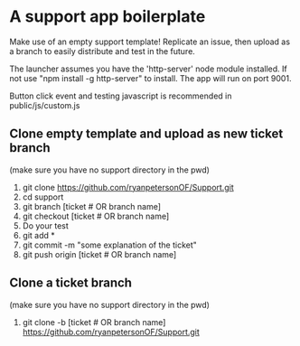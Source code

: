 # A support app boilerplate

Make use of an empty support template!  Replicate an issue, then upload as a branch to easily distribute and test in the future.

The launcher assumes you have the 'http-server' node module installed.  If not use "npm install -g http-server" to install.  The app will run on port 9001.

Button click event and testing javascript is recommended in public/js/custom.js

## Clone empty template and upload as new ticket branch

(make sure you have no support directory in the pwd)
1. git clone https://github.com/ryanpetersonOF/Support.git
2. cd support
3. git branch [ticket # OR branch name]
4. git checkout [ticket # OR branch name]
5. Do your test
6. git add *
7. git commit -m "some explanation of the ticket"
8. git push origin [ticket # OR branch name]


## Clone a ticket branch
(make sure you have no support directory in the pwd)
1. git clone -b [ticket # OR branch name] https://github.com/ryanpetersonOF/Support.git
